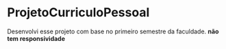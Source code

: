 # ProjetoCurriculoPessoal
Desenvolvi esse projeto com base no primeiro semestre da faculdade. **não tem responsividade**
